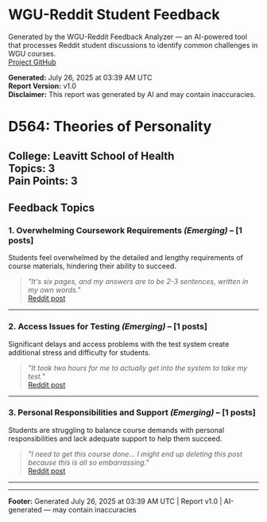 # WGU-Reddit Student Feedback

Generated by the WGU-Reddit Feedback Analyzer — an AI-powered tool that processes Reddit student discussions to identify common challenges in WGU courses.  
[Project GitHub](https://wgudataninja.github.io/wgu-reddit-monitoring-pipeline/)

**Generated:** July 26, 2025 at 03:39 AM UTC  
**Report Version:** v1.0  
**Disclaimer:** This report was generated by AI and may contain inaccuracies.  
# D564: Theories of Personality
**College:** Leavitt School of Health  
**Topics:** 3  
**Pain Points:** 3  
---
## Feedback Topics
### 1. Overwhelming Coursework Requirements _(Emerging)_ – [1 posts]
Students feel overwhelmed by the detailed and lengthy requirements of course materials, hindering their ability to succeed.  
> _"It's six pages, and my answers are to be 2-3 sentences, written in my own words."_  
> [Reddit post](https://reddit.com/comments/1iy8p35)  
---
### 2. Access Issues for Testing _(Emerging)_ – [1 posts]
Significant delays and access problems with the test system create additional stress and difficulty for students.  
> _"It took two hours for me to actually get into the system to take my test."_  
> [Reddit post](https://reddit.com/comments/1khlnhd)  
---
### 3. Personal Responsibilities and Support _(Emerging)_ – [1 posts]
Students are struggling to balance course demands with personal responsibilities and lack adequate support to help them succeed.  
> _"I need to get this course done... I might end up deleting this post because this is all so embarrassing."_  
> [Reddit post](https://reddit.com/comments/1lzpaug)  
---
---
**Footer:** Generated July 26, 2025 at 03:39 AM UTC | Report v1.0 | AI-generated — may contain inaccuracies  